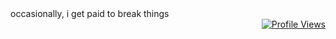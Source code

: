 <div align="left"
    <div>
        occasionally, i get paid to break things
    </div>
    <div align="right">
        <a href="https://komarev.com/ghpvc/?username=garmir&style=flat-square">
            <img src="https://komarev.com/ghpvc/?username=garmir&style=flat-square" alt="Profile Views" />
        </a>
    </div>
</div>
